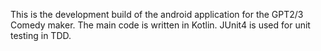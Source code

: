 This is the development build of the android application for the GPT2/3 Comedy maker. 
The main code is written in Kotlin.
JUnit4 is used for unit testing in TDD.
